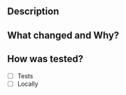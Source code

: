 
## Description
<!-- Write a description of your changes -->

## What changed and Why?
<!-- Describe which files or group of files were modified, added or removed. -->

## How was tested?
<!-- Describe how this was tested -->
- [ ] Tests
- [ ] Locally
